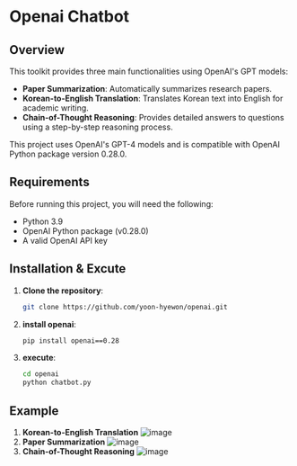 # Openai Chatbot

## Overview
This toolkit provides three main functionalities using OpenAI's GPT models:
- **Paper Summarization**: Automatically summarizes research papers.
- **Korean-to-English Translation**: Translates Korean text into English for academic writing.
- **Chain-of-Thought Reasoning**: Provides detailed answers to questions using a step-by-step reasoning process.

This project uses OpenAI's GPT-4 models and is compatible with OpenAI Python package version 0.28.0.

## Requirements

Before running this project, you will need the following:
- Python 3.9
- OpenAI Python package (v0.28.0)
- A valid OpenAI API key

## Installation & Excute

1. **Clone the repository**:
   ```bash
   git clone https://github.com/yoon-hyewon/openai.git
2. **install openai**:
   ```bash
   pip install openai==0.28
3. **execute**:
   ```bash
   cd openai
   python chatbot.py

## Example
1. **Korean-to-English Translation**
![image](https://github.com/user-attachments/assets/6c32d676-22f3-4362-a5b3-222353a851b8)
2. **Paper Summarization**
![image](https://github.com/user-attachments/assets/f66741e6-ec1e-4937-a816-be17f17871aa)
3. **Chain-of-Thought Reasoning**
![image](https://github.com/user-attachments/assets/3205ccf9-363a-4ad6-ba6b-0bdca18d1df6)

